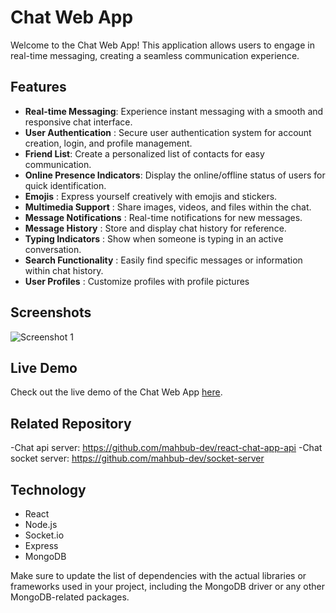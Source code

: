 # Chat Web App

Welcome to the Chat Web App! This application allows users to engage in real-time messaging, creating a seamless communication experience.

## Features

- **Real-time Messaging**: Experience instant messaging with a smooth and responsive chat interface.
- **User Authentication** : Secure user authentication system for account creation, login, and profile management.
- **Friend List**: Create a personalized list of contacts for easy communication.
- **Online Presence Indicators**: Display the online/offline status of users for quick identification.
- **Emojis** : Express yourself creatively with emojis and stickers.
- **Multimedia Support** : Share images, videos, and files within the chat.
- **Message Notifications** : Real-time notifications for new messages.
- **Message History** : Store and display chat history for reference.
- **Typing Indicators** : Show when someone is typing in an active conversation.
- **Search Functionality** : Easily find specific messages or information within chat history.
- **User Profiles** : Customize profiles with profile pictures


## Screenshots
![Screenshot 1](https://awesomescreenshot.s3.amazonaws.com/image/2935821/39903678-aeb9acb57919c2a6cd1fa0656195c331.png?X-Amz-Algorithm=AWS4-HMAC-SHA256&X-Amz-Credential=AKIAJSCJQ2NM3XLFPVKA%2F20230517%2Fus-east-1%2Fs3%2Faws4_request&X-Amz-Date=20230517T040904Z&X-Amz-Expires=28800&X-Amz-SignedHeaders=host&X-Amz-Signature=37066eaba129366b8d45615d6271615f5b3c2359cf56d3c51610b00d1dc3cb2b)

 ## Live Demo
Check out the live demo of the Chat Web App [here](https://react-chat-app-he2w.vercel.app/).

 ## Related Repository
 -Chat api server: https://github.com/mahbub-dev/react-chat-app-api
 -Chat socket server: https://github.com/mahbub-dev/socket-server


## Technology

- React
- Node.js
- Socket.io
- Express
- MongoDB

Make sure to update the list of dependencies with the actual libraries or frameworks used in your project, including the MongoDB driver or any other MongoDB-related packages.



